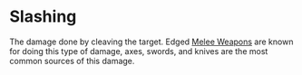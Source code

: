 # Slashing

The damage done by cleaving the target. Edged [Melee Weapons](../Items/Known%20Equipment/Melee%20Weapons.md) are known for doing this type of damage, axes, swords, and knives are the most common sources of this damage.